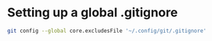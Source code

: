 # Setting up a global .gitignore

```sh
git config --global core.excludesFile '~/.config/git/.gitignore'
```
